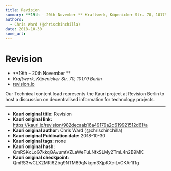 ```yaml
---
title: Revision
summary: **19th - 20th November ** Kraftwerk, Köpenicker Str. 70, 10179 Berlin revision.io Our Technical content lead represents the Kauri project at Revision Berlin to host a discussion on decentralised information for technology projects.
authors:
  - Chris Ward (@chrischinchilla)
date: 2018-10-30
some_url: 
---
```


# Revision


- **19th - 20th November **
- _Kraftwerk, Köpenicker Str. 70, 10179 Berlin_
- [revision.io](https://revision.io)

Our Technical content lead represents the Kauri project at Revision Berlin to host a discussion on decentralised information for technology projects.



---

- **Kauri original title:** Revision
- **Kauri original link:** https://kauri.io/revision/982decaab16a49179a2c619921512d61/a
- **Kauri original author:** Chris Ward (@chrischinchilla)
- **Kauri original Publication date:** 2018-10-30
- **Kauri original tags:** none
- **Kauri original hash:** QmRSKcLoG7kkqQAvumtVZLaWeFuLNfxSLMy2TmL4n2B9MK
- **Kauri original checkpoint:** QmRS3wCLX2MRi62bg9NTM89qNkgm3XjpKXciLvCKAr1f1g



